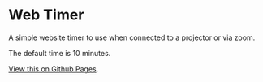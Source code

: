 # Web Timer

A simple website timer to use when connected to a projector or via zoom.

The default time is 10 minutes.

[View this on Github Pages](https://sc137.github.io/web-timer/timer.html).